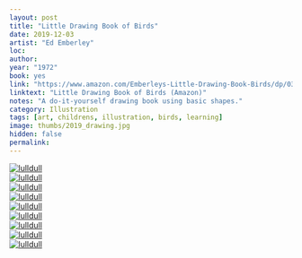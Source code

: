 ```yaml
---
layout: post
title: "Little Drawing Book of Birds"
date: 2019-12-03
artist: "Ed Emberley"
loc: 
author: 
year: "1972" 
book: yes
link: "https://www.amazon.com/Emberleys-Little-Drawing-Book-Birds/dp/0316236020"
linktext: "Little Drawing Book of Birds (Amazon)"
notes: "A do-it-yourself drawing book using basic shapes."
category: Illustration
tags: [art, childrens, illustration, birds, learning]
image: thumbs/2019_drawing.jpg
hidden: false
permalink:
---
```



<div class="post_image">
	<a href="{{ site.baseurl }}/images/posts/2019_drawing/001.jpg" target="_blank">
	<img src="{{ site.baseurl }}/images/posts/2019_drawing/001.jpg" alt="lulldull"></a>
</div>

<div class="post_image">
	<a href="{{ site.baseurl }}/images/posts/2019_drawing/002.jpg" target="_blank">
	<img src="{{ site.baseurl }}/images/posts/2019_drawing/002.jpg" alt="lulldull"></a>
</div>

<div class="post_image">
	<a href="{{ site.baseurl }}/images/posts/2019_drawing/003.jpg" target="_blank">
	<img src="{{ site.baseurl }}/images/posts/2019_drawing/003.jpg" alt="lulldull"></a>
</div>

<div class="post_image">
	<a href="{{ site.baseurl }}/images/posts/2019_drawing/004.jpg" target="_blank">
	<img src="{{ site.baseurl }}/images/posts/2019_drawing/004.jpg" alt="lulldull"></a>
</div>

<div class="post_image">
	<a href="{{ site.baseurl }}/images/posts/2019_drawing/005.jpg" target="_blank">
	<img src="{{ site.baseurl }}/images/posts/2019_drawing/005.jpg" alt="lulldull"></a>
</div>

<div class="post_image">
	<a href="{{ site.baseurl }}/images/posts/2019_drawing/006.jpg" target="_blank">
	<img src="{{ site.baseurl }}/images/posts/2019_drawing/006.jpg" alt="lulldull"></a>
</div>

<div class="post_image">
	<a href="{{ site.baseurl }}/images/posts/2019_drawing/007.jpg" target="_blank">
	<img src="{{ site.baseurl }}/images/posts/2019_drawing/007.jpg" alt="lulldull"></a>
</div>


<div class="post_image">
	<a href="{{ site.baseurl }}/images/posts/2019_drawing/008.jpg" target="_blank">
	<img src="{{ site.baseurl }}/images/posts/2019_drawing/008.jpg" alt="lulldull"></a>
</div>

<div class="post_image">
	<a href="{{ site.baseurl }}/images/posts/2019_drawing/009.jpg" target="_blank">
	<img src="{{ site.baseurl }}/images/posts/2019_drawing/009.jpg" alt="lulldull"></a>
</div>
